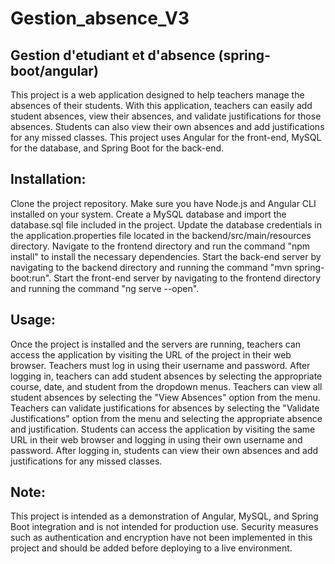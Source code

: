 # Gestion_absence_V3
## Gestion d'etudiant et d'absence  (spring-boot/angular)


This project is a web application designed to help teachers manage the absences of their students. With this application, teachers can easily add student absences, view their absences, and validate justifications for those absences. Students can also view their own absences and add justifications for any missed classes. This project uses Angular for the front-end, MySQL for the database, and Spring Boot for the back-end.

## Installation:

Clone the project repository.
Make sure you have Node.js and Angular CLI installed on your system.
Create a MySQL database and import the database.sql file included in the project.
Update the database credentials in the application.properties file located in the backend/src/main/resources directory.
Navigate to the frontend directory and run the command "npm install" to install the necessary dependencies.
Start the back-end server by navigating to the backend directory and running the command "mvn spring-boot:run".
Start the front-end server by navigating to the frontend directory and running the command "ng serve --open".
## Usage:
Once the project is installed and the servers are running, teachers can access the application by visiting the URL of the project in their web browser.
Teachers must log in using their username and password.
After logging in, teachers can add student absences by selecting the appropriate course, date, and student from the dropdown menus.
Teachers can view all student absences by selecting the "View Absences" option from the menu.
Teachers can validate justifications for absences by selecting the "Validate Justifications" option from the menu and selecting the appropriate absence and justification.
Students can access the application by visiting the same URL in their web browser and logging in using their own username and password.
After logging in, students can view their own absences and add justifications for any missed classes.
## Note:
This project is intended as a demonstration of Angular, MySQL, and Spring Boot integration and is not intended for production use. Security measures such as authentication and encryption have not been implemented in this project and should be added before deploying to a live environment.
